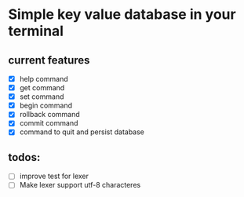 # Simple key value database in your terminal

## current features

- [x] help command
- [x] get command
- [x] set command
- [x] begin command
- [x] rollback command
- [x] commit command
- [x] command to quit and persist database

## todos:

- [ ] improve test for lexer
- [ ] Make lexer support utf-8 characteres

